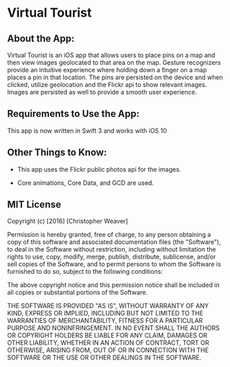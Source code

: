 # Virtual Tourist

## About the App:

Virtual Tourist is an iOS app that allows users to place pins on a map and then view images geolocated to that area on the map.  Gesture recognizers provide an intuitive experience where holding down a finger on a map places a pin in that location. The pins are persisted on the device and when clicked, utilize geolocation and the Flickr api to show relevant images. Images are persisted as well to provide a smooth user experience. 


## Requirements to Use the App:

This app is now written in Swift 3 and works with iOS 10

## Other Things to Know:

- This app uses the Flickr public photos api for the images. 

- Core animations, Core Data, and GCD are used. 


## MIT License

Copyright (c) [2016] [Christopher Weaver]

Permission is hereby granted, free of charge, to any person obtaining a copy of this software and associated documentation files (the "Software"), to deal in the Software without restriction, including without limitation the rights to use, copy, modify, merge, publish, distribute, sublicense, and/or sell copies of the Software, and to permit persons to whom the Software is furnished to do so, subject to the following conditions:

The above copyright notice and this permission notice shall be included in all copies or substantial portions of the Software.

THE SOFTWARE IS PROVIDED "AS IS", WITHOUT WARRANTY OF ANY KIND, EXPRESS OR IMPLIED, INCLUDING BUT NOT LIMITED TO THE WARRANTIES OF MERCHANTABILITY, FITNESS FOR A PARTICULAR PURPOSE AND NONINFRINGEMENT. IN NO EVENT SHALL THE AUTHORS OR COPYRIGHT HOLDERS BE LIABLE FOR ANY CLAIM, DAMAGES OR OTHER LIABILITY, WHETHER IN AN ACTION OF CONTRACT, TORT OR OTHERWISE, ARISING FROM, OUT OF OR IN CONNECTION WITH THE SOFTWARE OR THE USE OR OTHER DEALINGS IN THE SOFTWARE.
